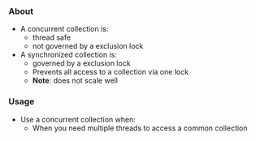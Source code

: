 ### About
* A concurrent collection is:
	* thread safe
	* not governed by a exclusion lock
* A synchronized collection is:
	* governed by a exclusion lock
	* Prevents all access to a collection via one lock
	* **Note**: does not scale well
### Usage
* Use a concurrent collection when:
	* When you need multiple threads to access a common collection